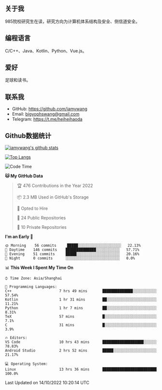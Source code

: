 ## 关于我

985院校研究生在读，研究方向为计算机体系结构及安全、侧信道安全。

## 编程语言

C/C++、Java、Kotlin、Python、Vue.js。

## 爱好

足球和读书。

## 联系我

- GitHub: https://github.com/iamywang
- Email: bigyophswang@gmail.com
- Telegram: https://t.me/heiheihaoda

## Github数据统计

[![iamywang's github stats](https://github-readme-stats.vercel.app/api?username=iamywang&count_private=true&show_icons=true)]()

[![Top Langs](https://github-readme-stats.vercel.app/api/top-langs/?username=iamywang&layout=compact)]()

<!--START_SECTION:waka-->
![Code Time](http://img.shields.io/badge/Code%20Time-606%20hrs%2051%20mins-blue)

**🐱 My GitHub Data** 

> 🏆 476 Contributions in the Year 2022
 > 
> 📦 2.3 MB Used in GitHub's Storage 
 > 
> 💼 Opted to Hire
 > 
> 📜 24 Public Repositories 
 > 
> 🔑 10 Private Repositories  
 > 
**I'm an Early 🐤** 

```text
🌞 Morning    56 commits     █████░░░░░░░░░░░░░░░░░░░░   22.13% 
🌆 Daytime    146 commits    ██████████████░░░░░░░░░░░   57.71% 
🌃 Evening    51 commits     █████░░░░░░░░░░░░░░░░░░░░   20.16% 
🌙 Night      0 commits      ░░░░░░░░░░░░░░░░░░░░░░░░░   0.0%

```


📊 **This Week I Spent My Time On** 

```text
⌚︎ Time Zone: Asia/Shanghai

💬 Programming Languages: 
C++                      7 hrs 49 mins       ██████████████░░░░░░░░░░░   57.54% 
Kotlin                   1 hr 31 mins        ██░░░░░░░░░░░░░░░░░░░░░░░   11.21% 
Python                   1 hr 7 mins         ██░░░░░░░░░░░░░░░░░░░░░░░   8.31% 
TeX                      57 mins             █░░░░░░░░░░░░░░░░░░░░░░░░   7.1% 
C                        31 mins             █░░░░░░░░░░░░░░░░░░░░░░░░   3.9%

🔥 Editors: 
VS Code                  10 hrs 43 mins      ███████████████████░░░░░░   78.83% 
Android Studio           2 hrs 52 mins       █████░░░░░░░░░░░░░░░░░░░░   21.17%

💻 Operating System: 
Linux                    13 hrs 36 mins      █████████████████████████   100.0%

```


 Last Updated on 14/10/2022 10:20:14 UTC
<!--END_SECTION:waka-->
